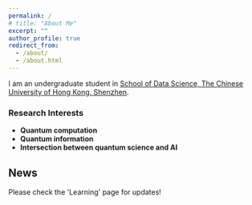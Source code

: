 ```yaml
---
permalink: /
# title: "About Me"
excerpt: ""
author_profile: true
redirect_from: 
  - /about/
  - /about.html
---
```


<p>I am an undergraduate student in <a href="https://sds.cuhk.edu.cn/en">School of Data Science, The Chinese University of Hong Kong, Shenzhen</a>.</p>

<!-- <p>My research interest lies in <strong>generative models</strong>, <strong>quantum computing</strong> and <strong>quantum information</strong>.</p> -->

<h3>Research Interests</h3>
<ul>
  <li><strong>Quantum computation</strong></li>
  <li><strong>Quantum information</strong></li>
  <li><strong>Intersection between quantum science and AI</strong></li>
</ul>


 

## News

Please check the 'Learning' page for updates!


